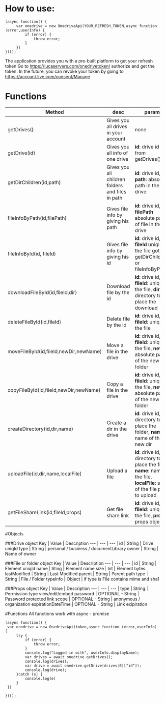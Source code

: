 # How to use:

```
(async function() {
     var onedrive = new OnedriveApi(YOUR_REFRESH_TOKEN,async function (error,userInfo) {
         if (error) {
             throw error;
         }  
     })
})();
```

The application provides you with a pre-built platform to get your refresh token
Go to https://lucaservers.com/onedrivetoken/ authorize and get the token.
In the future, you can revoke your token by going to https://account.live.com/consent/Manage

# Functions
Method | desc | params | response
--- | --- | --- | --- |
getDrives() | Gives you all drives in your account | none | array of drive objects |
getDrive(id) | Gives you all info of one drive| **id**: drive id got from getDrives() | info object |
getDirChildren(id,path) | Gives you all children folders and files in path | **id**: drive id, **path**: absolute path in the drive | array of files and folders info objects |
fileInfoByPath(id,filePath) | Gives file info by giving his path | **id**: drive id, **filePath** absolute path of file in the drive | file object |
fileInfoById(id, fileId) | Gives file info by giving his id  | **id**: drive id, **fileId** uniqId of the file got from getDirChildren() or fileInfoByPath() | file object |
downloadFileById(id,fileId,dir) | Download file by the id | **id**: drive id, **fileId**: uniqId of the file, **dir**: directory to place the download  | true if success |
deleteFileById(id,fileId) | Delete file by the id  | **id**: drive id, **fileId**: uniqId of the file | true if success |
moveFileById(id,fileId,newDir,newName) | Move a file in the drive | **id**: drive id, **fileId**: uniqId of the file, **newDir**: absolute path of the new folder | true if success |
copyFileById(id,fileId,newDir,newName) | Copy a file in the drive | **id**: drive id, **fileId**: uniqId of the file, **newDir**: absolute path of the new folder | true if success |
createDirectory(id,dir,name) | Create a dir in the drive | **id**: drive id, **dir**: directory to place the folder, **name**: name of the new dir | Info object of the new folder |
uploadFile(id,dir,name,localFile) | Upload a file | **id**: drive id, **dir**: directory to place the file, **name**: name of the file, **localFile**: string of the file path to upload | true if success |
getFileShareLink(id,fileId,props) | Get file share link | **id**: drive id, **fileId**: uniqId of the file, **props**: props object | link String |

#Objects

###Drive object
Key | Value | Description
--- | --- | --- |
id | String | Drive uniqId
type | String | personal / business / documentLibrary
owner | String | Name of owner

###File or folder object
Key | Value | Description
--- | --- | --- |
id | String | Element uniqId
name | Sting | Element name
size | Int | Element bytes
lastModified | String | Last Modified
parent | String | Parent path
type | String | File / Folder
typeInfo | Object | if type is File contains mime and sha1

###Props object
Key | Value | Description
--- | --- | --- |
type | String | Permission type view/edit/embed
password | OPTIONAL - String | Password protected link
scope | OPTIONAL - String | anonymous / organization
expirationDateTime | OPTIONAL - String | Link exipiration

#Functions
All functions work with async - promise

```
(async function() {
 var onedrive = new OnedriveApi(token,async function (error,userInfo) {
     try {
         if (error) {
             throw error;
         }
         console.log("Logged in with", userInfo.displayName);
         var drives = await onedrive.getDrives();
         console.log(drives);
         var drive = await onedrive.getDrive(drives[0]["id"]);
         console.log(drive);
     }catch (e) {
         console.log(e)
     }
 })

})();
```
